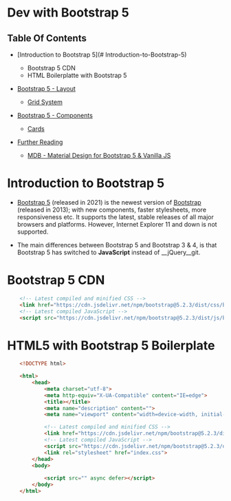 # Dev with Bootstrap 5

## Table Of Contents
- [Introduction to Bootstrap 5](# Introduction-to-Bootstrap-5)
  - Bootstrap 5 CDN
  - HTML Boilerplatte with Bootstrap 5 

- [Bootstrap 5 - Layout]()
  - [Grid System]()

- [Bootstrap 5 - Components]()
  - [Cards]()

- [Further Reading]()
  - [MDB - Material Design for Bootstrap 5 & Vanilla JS](https://mdbootstrap.com/docs/standard/)


# Introduction to Bootstrap 5
* [Bootstrap 5](https://www.w3schools.com/bootstrap5/index.php) (released in 2021) is the newest version of [Bootstrap](https://www.w3schools.com/bootstrap/default.asp) (released in 2013); with new components, faster stylesheets, more responsiveness etc. It supports the latest, stable releases of all major browsers and platforms. However, Internet Explorer 11 and down is not supported.

* The main differences between Bootstrap 5 and Bootstrap 3 & 4, is that Bootstrap 5 has switched to __JavaScript__ instead of __jQuery__git.
# Bootstrap 5 CDN
```html
    <!-- Latest compiled and minified CSS -->
    <link href="https://cdn.jsdelivr.net/npm/bootstrap@5.2.3/dist/css/bootstrap.min.css" rel="stylesheet">
    <!-- Latest compiled JavaScript -->
    <script src="https://cdn.jsdelivr.net/npm/bootstrap@5.2.3/dist/js/bootstrap.bundle.min.js"></script>
```

# HTML5 with Bootstrap 5 Boilerplate
```html
    <!DOCTYPE html>

    <html>
        <head>
            <meta charset="utf-8">
            <meta http-equiv="X-UA-Compatible" content="IE=edge">
            <title></title>
            <meta name="description" content="">
            <meta name="viewport" content="width=device-width, initial-scale=1">

            <!-- Latest compiled and minified CSS -->
            <link href="https://cdn.jsdelivr.net/npm/bootstrap@5.2.3/dist/css/bootstrap.min.css" rel="stylesheet">
            <!-- Latest compiled JavaScript -->
            <script src="https://cdn.jsdelivr.net/npm/bootstrap@5.2.3/dist/js/bootstrap.bundle.min.js"></script>
            <link rel="stylesheet" href="index.css">
        </head>
        <body>
            
            <script src="" async defer></script>
        </body>
    </html>
```